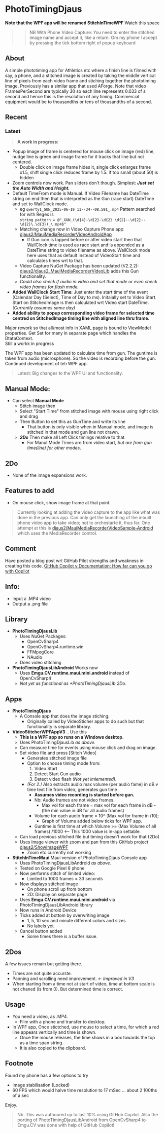 # PhotoTimingDjaus

**Note that the WPF app will be renamed StitchInTimeWPF** Watch this space

>> NB With Phone Video Capture: You need to enter the stitched image name and accept it, like a return. Om my phone I accept by pressing the tick bottom right of popup keyboard

## About
A simple phototiming app for Athletics etc where a finish line is filmed with say, a phone, and a stitched image is created by taking the middle vertical line of pixels from each video frame and stiching together the phototiming image. Previously has a similar app that used AForge.  Note that video FramesPerSecond are typically 30 so each line represents 0.033 of s second and hence this is the resolution of any timing. Commercial equipment would be to thousandths or tens of thousandths of a second.

## Recent

### Latest
> **A work in progress:**
- Popup image of frame is centered for mouse click on image (red) line, nudge line is green and image frame for it tracks that line but not centered.
  - Double click on image frame hides it, single click enlarges frame x1.5, shift single click reduces frame by 1.5. If too small (about 50) is hidden
- Zoom controls now work. Pan sliders don't though. Simplest: ***Just set the Auto Width and Height.***
- Default TimeFrom mode is Manual. If Video Filename has DateTime string on end then that is interpreted as the Gun (race start) DateTime and set to WallClock mode.
  - eg ```qwerty1_GUN_2025-06-19 11--34--08.591_.mp4```     Pattern searched for with Regex is  
```string pattern = @"_GUN_(\d{4}-\d{2}-\d{2} \d{2}--\d{2}--\d{2}\.\d{3})_\.mp4$"```
  - Matching change now in Video Capture Phone app: [djaus2/MauiMediaRecorderVideoAndroidApp](https://github.com/djaus2/MauiMediaRecorderVideoAndroidApp)
    - If Gun icon is tapped before or after video start then that WallClock time is used as race start and is appended as a DateTime string to video filename as above. WallClock mode here uses that as default instead of VideoStart time and calculates times wrt to that.
  - Video Capture NuGet Package has been updated (V2.2.2): [djaus2/djaus2_MauiMediaRecorderVideoLib](https://www.nuget.org/packages/djaus2_MauiMediaRecorderVideoLib/) adds this Gun functionality.
  - _Could also check if audio in video and set that mode or even check video frames for flash mnde._
- **Added WallClock Start Time**: Just enter the start time of the event (Calendar Day (Select), Time of Day to ms). Initaially set to Video Start. Start on StitchedImage is then calculated wrt Video start DateTime. _(Currently assumes same day)_
-  **Added ability to popup corresponding video frame for selected time centred on StitchedImage timing line with aligned line thru frame.**

Major rework so that all/most info in XAML page is bound to ViewModel properties. Get Set for many in separate page which handles the DtataContext.  
Still a workk in progress

The WPF app has been updated to calculate time from gun.  The guntime is taken from audio (microsphone).  So the video is recording before the gun. Continued development of teh WPF app.  
> Latest: Big changes to the WPF UI and functionality.

## Manual Mode:
- Can select **Manual Mode**
  - Stitch image then
  - Select "Start Time" from stitched image with mouse using right click and drag
  - Then Button to set this as GunTime and write its line
    - That button is only visible when in Manual mode, and image is stitched in that mode and gun line not drawn.
  - ***2Do*** Then make all Left Click timings relative to that.
    - For Manul Mode Times are from video start, _but are from gun time(line) for other modes_.

## 2Do
- None of the image expansions work.

## Features to add
- On mouse click, show image frame at that point.



> Currently looking at adding the video capture to the app like what was done in the previous app. Can only get the launching of the inbuilt phone video app to take video; not to orchestarte it, thus far. 
One attempt at this is [djaus2/MauiMediaRecorderVideoSample-Android](https://github.com/djaus2/MauiMediaRecorderVideoSample-Android) which uses the MediaRecorder control.

## Comment

Have posted a blog post wrt GitHub Pilot strengths and weakness in creating this code. [GitHub Copilot v Documentation: How far can you go with Copilot](https://davidjones.sportronics.com.au/coding/GitHub_Copilot_v_Documentation-How_far_can_you_go_with_Copiot-coding.html)

## Info:
- Input a .MP4 video
- Output a .png file

## Library
- **PhotoTimingDjausLib**
  - Uses NuGet Packages:
    - OpenCvSharp4
    - OpenCvSharp4.runtime.win
    - FFMpegCore
    - NAudio
  - Does video stitching
- **PhotoTimingDjausLibAndroid** Works now
  - Uses **Emgu.CV.runtime.maui.mini.android** instead of OpenCvSharp4
  - _Not yet as functional as *PhotoTimingDjausLib 2Do._


## Apps
- **PhotoTimingDjaus**
  - A Console app that does the image stiching.
    - Originally called by VideoSticher apps to do such but that functionality is separate library.
- **VideoStitcherWPFAppV3** .. Use this
  - **This is a WPF app so runs on a Windows desktop.**
  - Uses PhotoTimingDjausLib _as above._
  - Can measure time for events using mouse click and drag on image.
  - Set video file and press [Stitch Video]
    - Generates stitched image file
    - Option to choose timing mode from:
      1. Video Start
      2. Detect Start Gun audio
      3.  Detect video flash _(Not yet imlemented)._
    - _(For 2.)_ Also extracts audio max volume (per audio fame) in dB v time text file from video, generates gun time
       - **Assumes video  recording is started before gun.**
      - Nb: Audio frames are not video frames.
        - Max vol for each frame = max vol for each frame in dB - (the min value in dB for all audio frames)
      - Volume for each audio frame = 10^ (Max vol for frame in  /10);
        - Graph of Volume added below ticks for WPF app.
      - Guntime is first time at which Volume >= (Max Volume of all frames) /1000  <-- This 1000 value is in-app settable.
  - Can load previous stitched file but timing doesn't work for that (2Do)
  - Uses Image viewer with zoom and pan from this GitHub project [djaus2/ShowImageWPF](https://github.com/djaus2/ShowImageWPF)
    - Zoom etc currently not working
- **StitchInTimeMaui**  Maui version of PhotoTimingDjaus Console app
  - Uses PhotoTimingDjausLibAndroid _as above._
  - Tested on Google Pixel 6 phone
  - Now performs stitch of limited video:
    - Limited to 1000 frames = 33 seconds
  - Now displays stitched image
    - On phone scroll up from bottom
    - 2D: Display on separate page
  - Uses **Emgu.CV.runtime.maui.mini.android** via PhotoTimingDjausLibAndroid  library
  - Now runs in Android Device
  - Ticks added at bottom by overwriting image
    - 1, 5, 10 sec and minute different colors and sizes
    - No labels yet
  - Cancel button added
    - Some times there is a buffer issue.

## 2Dos
A few issues remain but getting there. 
- Times are not quite accurste.
- Panning and scrolling need improvement. <- _Improved in V3_
- When starting from a time not at start of video, time at bottom scale is not chaned (is from 0). But determined time is correct.

## Usage
- You need a video, as .MP4.
    - Film with a phone and transfer to desktop.
- In WPF app, Once stictched, use mouse to select a time, for which a red line appears vertically and time is shown.
  - Once the mouse releases, the time shows in a box towards the top as a time span string.
  - It is also copied to the clipboard.
 
## Footnote
Found my phone has a few options to try
- Image stabilisation (Locked)
- 60 FPS which would halve time resolution to 17 mSec  ... about 2 100ths of a sec

Enjoy.

> Nb: This was authoured up to last 10% using GitHub Copilot.
> Also the porting of PhotoTimingDjausLibAndroid from OpenCvSharp4 to Emgu.CV was done with help of GitHub Copilot!
